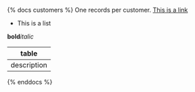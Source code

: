 {% docs customers %}
One records per customer.
[This is a link](google.com)

* This is a list

**bold**_italic_

|table|
|-----|
|description|

{% enddocs %}